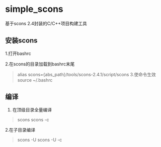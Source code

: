 # simple_scons
基于scons 2.4封装的C/C++项目构建工具

## 安装scons
1.打开bashrc
  >
2.在scons的目录加载到bashrc末尾
  > alias scons={abs_path}/tools/scons-2.4.1/script/scons
3.使命令生效
  > source ~/.bashrc

## 编译
1. 在顶级目录全量编译
  > scons
  > scons -c

2.在子目录编译
  > scons -U
  > scons -U -c
